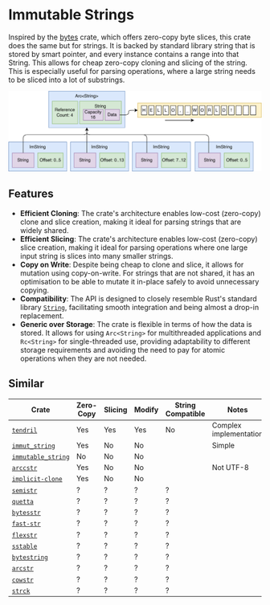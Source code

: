 # Immutable Strings

Inspired by the [bytes](https://docs.rs/bytes) crate, which offers zero-copy
byte slices, this crate does the same but for strings. It is backed by standard
library string that is stored by smart pointer, and every instance contains a
range into that String. This allows for cheap zero-copy cloning and slicing of
the string. This is especially useful for parsing operations, where a large
string needs to be sliced into a lot of substrings.

![Diagram of ImString Internals](diagram.png)

## Features

- **Efficient Cloning**: The crate's architecture enables low-cost (zero-copy)
  clone and slice creation, making it ideal for parsing strings that are widely
  shared.
- **Efficient Slicing**: The crate's architecture enables low-cost
  (zero-copy) slice creation, making it ideal for parsing operations where one
  large input string is slices into many smaller strings.
- **Copy on Write**: Despite being cheap to clone and slice, it allows for
  mutation using copy-on-write. For strings that are not shared, it has an
  optimisation to be able to mutate it in-place safely to avoid unnecessary
  copying.
- **Compatibility**: The API is designed to closely resemble Rust's standard
  library [`String`], facilitating smooth integration and being almost a drop-in
  replacement.
- **Generic over Storage**: The crate is flexible in terms of how the data is stored.
  It allows for using `Arc<String>` for multithreaded applications and
  `Rc<String>` for single-threaded use, providing adaptability to different
  storage requirements and avoiding the need to pay for atomic operations when they
  are not needed.

## Similar

| Crate | Zero-Copy | Slicing | Modify | String Compatible | Notes |
| --- | --- | --- | --- | --- | --- |
| [`tendril`] | Yes | Yes | Yes | No | Complex implementation |
| [`immut_string`] | Yes | No | No |  | Simple |
| [`immutable_string`] | No | No | No | | |
| [`arccstr`] | Yes | No | No | | Not UTF-8 |
| [`implicit-clone`] | Yes | No | No | | |
| [`semistr`] | ? | ? | ? | ? | |
| [`quetta`] | ? | ? | ? | ? | |
| [`bytesstr`] | ? | ? | ? | ? | |
| [`fast-str`] | ? | ? | ? | ? | |
| [`flexstr`] | ? | ? | ? | ? | |
| [`sstable`] | ? | ? | ? | ? | |
| [`bytestring`] | ? | ? | ? | ? | |
| [`arcstr`] | ? | ? | ? | ? | |
| [`cowstr`] | ? | ? | ? | ? | |
| [`strck`] | ? | ? | ? | ? | |

[`tendril`]: https://crates.io/crates/tendril
[`immut_string`]: https://crates.io/crates/immut_string
[`immutable_string`]: https://crates.io/crates/immutable_string
[`arccstr`]: https://crates.io/crates/arccstr
[`implicit-clone`]: https://crates.io/crates/implicit-clone
[`semistr`]: https://crates.io/crates/semistr
[`quetta`]: https://crates.io/crates/quetta
[`bytesstr`]: https://crates.io/crates/bytesstr
[`fast-str`]: https://crates.io/crates/fast-str
[`flexstr`]: https://crates.io/crates/flexstr
[`sstable`]: https://crates.io/crates/sstable
[`bytestring`]: https://crates.io/crates/bytestring
[`arcstr`]: https://crates.io/crates/arcstr
[`cowstr`]: https://crates.io/crates/cowstr
[`strck`]: https://crates.io/crates/strck
[`String`]: https://doc.rust-lang.org/std/string/struct.String.html
